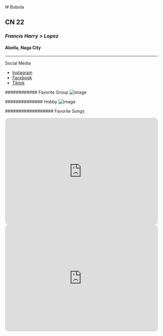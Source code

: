l# Bobola
## CN 22
### *Francis Harry > Lopez*
#### Abella, Naga City
---
Social Media
- [Instagram](https://www.instagram.com/)
- [Facebook](https://www.facebook.com/)
- [Tiktok](https://www.tiktok.com/explore)

############ Favorite Group
![image](https://github.com/user-attachments/assets/717f692b-9883-4fb5-8219-e74d76b0da2c)

############## Hobby
![image](https://github.com/user-attachments/assets/00173e9b-d48c-42b0-be03-daf487a286c0)

################## Favorite Songs
<iframe style="border-radius:12px" src="https://open.spotify.com/embed/track/2ZWlPOoWh0626oTaHrnl2a?utm_source=generator" width="100%" height="352" frameBorder="0" allowfullscreen="" allow="autoplay; clipboard-write; encrypted-media; fullscreen; picture-in-picture" loading="lazy"></iframe>
<iframe style="border-radius:12px" src="https://open.spotify.com/embed/track/7DfFc7a6Rwfi3YQMRbDMau?utm_source=generator" width="100%" height="352" frameBorder="0" allowfullscreen="" allow="autoplay; clipboard-write; encrypted-media; fullscreen; picture-in-picture" loading="lazy"></iframe>
